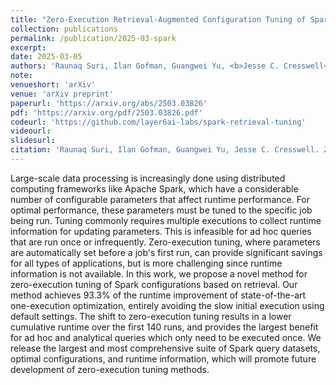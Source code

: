 ```yaml
---
title: "Zero-Execution Retrieval-Augmented Configuration Tuning of Spark Applications"
collection: publications
permalink: /publication/2025-03-spark
excerpt: 
date: 2025-03-05
authors: 'Raunaq Suri, Ilan Gofman, Guangwei Yu, <b>Jesse C. Cresswell</b>'
note:
venueshort: 'arXiv'
venue: 'arXiv preprint'
paperurl: 'https://arxiv.org/abs/2503.03826'
pdf: 'https://arxiv.org/pdf/2503.03826.pdf'
codeurl: 'https://github.com/layer6ai-labs/spark-retrieval-tuning'
videourl:
slidesurl:
citation: 'Raunaq Suri, Ilan Gofman, Guangwei Yu, Jesse C. Cresswell. Zero-Execution Retrieval-Augmented Configuration Tuning of Spark Applications. arXiv preprint 2503.03826'
---
```

Large-scale data processing is increasingly done using distributed computing frameworks like Apache Spark, which have a considerable number of configurable parameters that affect runtime performance. For optimal performance, these parameters must be tuned to the specific job being run. Tuning commonly requires multiple executions to collect runtime information for updating parameters. This is infeasible for ad hoc queries that are run once or infrequently. Zero-execution tuning, where parameters are automatically set before a job's first run, can provide significant savings for all types of applications, but is more challenging since runtime information is not available. In this work, we propose a novel method for zero-execution tuning of Spark configurations based on retrieval. Our method achieves 93.3% of the runtime improvement of state-of-the-art one-execution optimization, entirely avoiding the slow initial execution using default settings. The shift to zero-execution tuning results in a lower cumulative runtime over the first 140 runs, and provides the largest benefit for ad hoc and analytical queries which only need to be executed once. We release the largest and most comprehensive suite of Spark query datasets, optimal configurations, and runtime information, which will promote future development of zero-execution tuning methods.